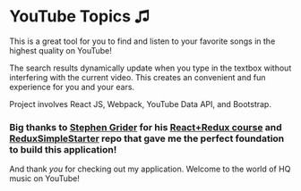 # YouTube Topics ♫

This is a great tool for you to find and listen to your favorite songs in the highest quality on YouTube!

The search results dynamically update when you type in the textbox without interfering with the current video. This creates an convenient and fun experience for you and your ears.

Project involves React JS, Webpack, YouTube Data API, and Bootstrap.

### Big thanks to [Stephen Grider](https://github.com/StephenGrider) for his [React+Redux course](https://www.udemy.com/react-redux/) and [ReduxSimpleStarter](https://github.com/StephenGrider/ReduxSimpleStarter.git) repo that gave me the perfect foundation to build this application!

And thank *you* for checking out my application. Welcome to the world of HQ music on YouTube!
